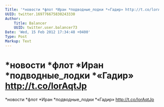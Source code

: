 ```yaml
---
Title: '*новости *флот *Иран *подводные_лодки *«Гадир» http://t.co/lorAqtJp'
UUID: twitter.169776675830243330
Author:
    Title: Balancer
    UUID: twitter.user.balancer73
Date: 'Wed, 15 Feb 2012 17:34:48 +0400'
Type: Post
Markup: Text
---
```


# *новости *флот *Иран *подводные_лодки *«Гадир» http://t.co/lorAqtJp

*новости *флот *Иран *подводные_лодки *«Гадир»
http://t.co/lorAqtJp
